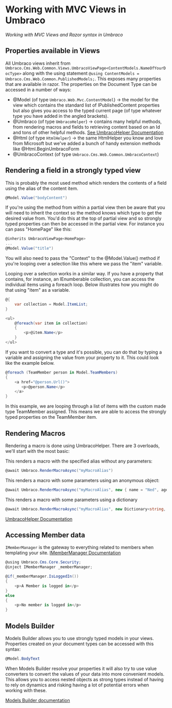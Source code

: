 # Working with MVC Views in Umbraco

_Working with MVC Views and Razor syntax in Umbraco_

## Properties available in Views

All Umbraco views inherit from `Umbraco.Cms.Web.Common.Views.UmbracoViewPage<ContentModels.NameOfYourDocType>` along with the using statement `@using ContentModels = Umbraco.Cms.Web.Common.PublishedModels;`. This exposes many properties that are available in razor. The properties on the Document Type can be accessed in a number of ways:

* @Model (of type `Umbraco.Web.Mvc.ContentModel`) -> the model for the view which contains the standard list of IPublishedContent properties but also gives you access to the typed current page (of type whatever type you have added in the angled brackets).
* @Umbraco (of type `UmbracoHelper`) -> contains many helpful methods, from rendering macros and fields to retrieving content based on an Id and tons of other helpful methods. [See UmbracoHelper Documentation](../../querying/umbracohelper.md)
* @Html (of type `HtmlHelper`) -> the same HtmlHelper you know and love from Microsoft but we've added a bunch of handy extension methods like @Html.BeginUmbracoForm
* @UmbracoContext (of type `Umbraco.Cms.Web.Common.UmbracoContext`)

## Rendering a field in a strongly typed view

This is probably the most used method which renders the contents of a field using the alias of the content item.

```csharp
@Model.Value("bodyContent")
```

If you're using the method from within a partial view then be aware that you will need to inherit the context so the method knows which type to get the desired value from. You'd do this at the top of partial view and so strongly typed properties can then be accessed in the partial view. For instance you can pass "HomePage" like this:

```csharp
@inherits UmbracoViewPage<HomePage>
...
@Model.Value("title")
```

You will also need to pass the "Context" to the @Model.Value() method if you're looping over a selection like this where we pass the "item" variable.

Looping over a selection works in a similar way. If you have a property that contains, for instance, an IEnumberable collection, you can access the individual items using a foreach loop. Below illustrates how you might do that using "item" as a variable.

```csharp
@{
    var collection = Model.ItemList;
}

<ul>
    @foreach(var item in collection)
    {
        <p>@item.Name</p>
    }
</ul>
```

If you want to convert a type and it's possible, you can do that by typing a variable and assigning the value from your property to it. This could look like the example below.

```csharp
@foreach (TeamMember person in Model.TeamMembers)
{
    <a href="@person.Url()">
       <p>@person.Name</p>
    </a>
}
```

In this example, we are looping through a list of items with the custom made type TeamMember assigned. This means we are able to access the strongly typed properties on the TeamMember item.

## Rendering Macros <a href="#renderingmacros" id="renderingmacros"></a>

Rendering a macro is done using UmbracoHelper. There are 3 overloads, we'll start with the most basic:

This renders a macro with the specified alias without any parameters:

```csharp
@await Umbraco.RenderMacroAsync("myMacroAlias")
```

This renders a macro with some parameters using an anonymous object:

```csharp
@await Umbraco.RenderMacroAsync("myMacroAlias", new { name = "Ned", age = 28 })
```

This renders a macro with some parameters using a dictionary

```csharp
@await Umbraco.RenderMacroAsync("myMacroAlias", new Dictionary<string, object> {{ "name", "Ned"}, { "age", 27}})
```

[UmbracoHelper Documentation](../../querying/umbracohelper.md)

## Accessing Member data

`IMemberManager` is the gateway to everything related to members when templating your site. [IMemberManager Documentation](../../querying/imembermanager.md)

```csharp
@using Umbraco.Cms.Core.Security;
@inject IMemberManager _memberManager;

@if(_memberManager.IsLoggedIn())
{
    <p>A Member is logged in</p>
}
else
{
    <p>No member is logged in</p>
}
```

## Models Builder

Models Builder allows you to use strongly typed models in your views. Properties created on your document types can be accessed with this syntax:

```csharp
@Model.BodyText
```

When Models Builder resolve your properties it will also try to use value converters to convert the values of your data into more convenient models. This allows you to access nested objects as strong types instead of having to rely on dynamics and risking having a lot of potential errors when working with these.

[Models Builder documentation](../modelsbuilder/)
